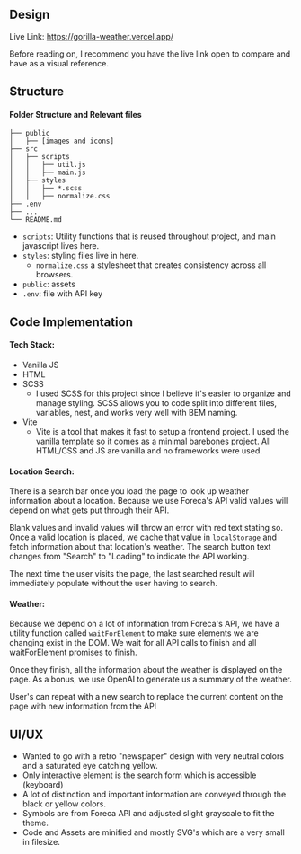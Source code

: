 ## Design
Live Link: https://gorilla-weather.vercel.app/

Before reading on, I recommend you have the live link open to compare and have as a visual reference.

## Structure
#### Folder Structure and Relevant files
```
├── public
│   ├── [images and icons]
├── src
│   ├── scripts
│   │   ├── util.js
│   │   ├── main.js
│   ├── styles
│   │   ├── *.scss
│   │   ├── normalize.css
├── .env
├── ...
└── README.md
```

- `scripts`: Utility functions that is reused throughout project, and main javascript lives here.
- `styles`: styling files live in here.
	- `normalize.css` a stylesheet that creates consistency across all browsers.
- `public`: assets
- `.env`: file with API key

## Code Implementation 
#### Tech Stack:
- Vanilla JS
- HTML
- SCSS
	- I used SCSS for this project since I believe it's easier to organize and manage styling. SCSS allows you to code split into different files, variables, nest, and works very well with BEM naming. 
- Vite
	- Vite is a tool that makes it fast to setup a frontend project. I used the vanilla template so it comes as a minimal barebones project. All HTML/CSS and JS are vanilla and no frameworks were used.

#### Location Search:
There is a search bar once you load the page to look up weather information about a location. Because we use Foreca's API valid values will depend on what gets put through their API. 

Blank values and invalid values will throw an error with red text stating so. Once a valid location is placed, we cache that value in `localStorage` and fetch information about that location's weather. The search button text changes from "Search" to "Loading" to indicate the API working.

The next time the user visits the page, the last searched result will immediately populate without the user having to search.

#### Weather:
Because we depend on a lot of information from Foreca's API, we have a utility function called `waitForElement`  to make sure elements we are changing exist in the DOM. We wait for all API calls to finish and all waitForElement promises to finish. 

Once they finish, all the information about the weather is displayed on the page. As a bonus, we use OpenAI to generate us a summary of the weather.

User's can repeat with a new search to replace the current content on the page with new information from the API


## UI/UX
- Wanted to go with a retro "newspaper" design with very neutral colors and a saturated eye catching yellow.
- Only interactive element is the search form which is accessible (keyboard)
- A lot of distinction and important information are conveyed through the black or yellow colors.
- Symbols are from Foreca API and adjusted slight grayscale to fit the theme.
- Code and Assets are minified and mostly SVG's which are a very small in filesize.
